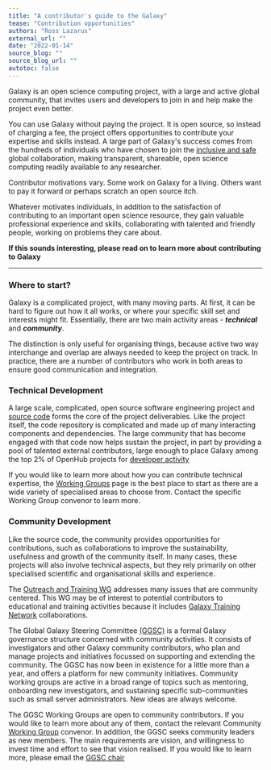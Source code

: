 ```yaml
---
title: "A contributor's guide to the Galaxy"
tease: "Contribution opportunities"
authors: "Ross Lazarus"
external_url: ""
date: "2022-01-14"
source_blog: ""
source_blog_url: ""
autotoc: false
---
```


Galaxy is an open science computing project, with a large and active global community, that invites users and developers to join in and help make the project even better.

You can use Galaxy without paying the project. It is open source, so instead of charging a fee, the project offers opportunities to contribute your expertise and skills instead. A large part of Galaxy's success comes from the hundreds of individuals who have chosen to join the [inclusive and safe](https://galaxyproject.org/community/coc/) global collaboration, making transparent, shareable, open science computing readily available to any researcher.

Contributor motivations vary. Some work on Galaxy for a living. Others want to pay it forward or perhaps scratch an open source itch.

Whatever motivates individuals, in addition to the satisfaction of contributing to an important open science resource, they gain valuable professional experience and skills, collaborating with talented and friendly people, working on problems they care about.

**If this sounds interesting, please read on to learn more about contributing to Galaxy**

---

### Where to start?

Galaxy is a complicated project, with many moving parts. At first, it can be hard to figure out how it all works, or where your specific skill set and interests might fit. Essentially, there are two main activity areas - ***technical*** and ***community***.

The distinction is only useful for organising things, because active two way interchange and overlap are always needed to keep the project on track. In practice, there are a number of contributors who work in both areas to ensure good communication and integration.

### Technical Development

A large scale, complicated, open source software engineering project and [source code](https://github.com/galaxyproject) forms the core of the project deliverables.  Like the project itself, the code repository is complicated and made up of many interacting components and dependencies. The large community that has become engaged with that code now helps sustain the project, in part by providing a pool of talented external contributors, large enough to place Galaxy among the top 2% of OpenHub projects for [developer activity](https://www.openhub.net/p/galaxybx/factoids#FactoidAgeVeryOld)

If you would like to learn more about how you can contribute technical expertise, the [Working Groups](https://galaxyproject.org/community/wg/) page is the best place to start as there are a wide variety of specialised areas to choose from. Contact the specific Working Group convenor to learn more.

### Community Development

Like the source code, the community provides opportunities for contributions, such as collaborations to improve the sustainability, usefulness and growth of the community itself. In many cases, these projects will also involve technical aspects, but they rely primarily on other specialised scientific and organisational skills and experience.

The [Outreach and Training WG](https://galaxyproject.org/community/wg/) addresses many issues that are community centered. This WG may be of interest to potential contributors to educational and training activities because it includes [Galaxy Training Network](https://training.galaxyproject.org/) collaborations.

The Global Galaxy Steering Committee
[(GGSC)](https://galaxyproject.org/community/steering/) is a formal Galaxy governance structure concerned with community activities. It consists of investigators and other Galaxy community contributors, who plan and manage projects and initiatives focussed on supporting and extending the community. The GGSC has now been in existence for a little more than a year, and offers a platform for new community initiatives. Community working groups are active in a broad range of topics such as mentoring, onboarding new investigators, and sustaining specific sub-communities such as small server administrators. New ideas are always welcome.

The GGSC Working Groups are open to community contributors. If you would like to learn more about any of them, contact the relevant Community [Working Group](https://galaxyproject.org/community/steering/) convenor. In addition, the GGSC seeks community leaders as new members. The main requirements are vision, and willingness to invest time and effort to see that vision realised. If you would like to learn more, please email the [GGSC chair](mailto:ross.lazarus@gmail.com)
